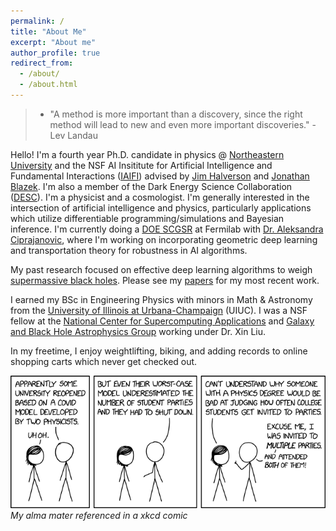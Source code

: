 ```yaml
---
permalink: /
title: "About Me"
excerpt: "About me"
author_profile: true
redirect_from:
  - /about/
  - /about.html
---
```

> * "A method is more important than a discovery, since the right method will lead to new and even more important discoveries." - Lev Landau

Hello! I'm a fourth year Ph.D. candidate in physics @ [Northeastern University](https://www.northeastern.edu) and the NSF AI Insititute for Artificial Intelligence and Fundamental Interactions ([IAIFI](https://iaifi.org)) advised by [Jim Halverson](http://www.jhhalverson.com) and [Jonathan Blazek](https://cos.northeastern.edu/people/jonathan-blazek/). I'm also a member of the Dark Energy Science Collaboration ([DESC](https://lsstdesc.org)). I'm a physicist and a cosmologist. I'm generally interested in the intersection of artificial intelligence and physics, particularly applications which utilize differentiable programming/simulations and Bayesian inference. I'm currently doing a [DOE SCGSR](https://science.osti.gov/wdts/scgsr) at Fermilab with [Dr. Aleksandra Ciprajanovic](https://www.alexciprijanovic.com), where I'm working on incorporating geometric deep learning and transportation theory for robustness in AI algorithms.

My past research focused on effective deep learning algorithms to weigh [supermassive black holes](https://www.youtube.com/watch?v=Xsp3_a-PMTw). Please see my [papers](https://snehjp2.github.io/publications/) for my most recent work.

I earned my BSc in Engineering Physics with minors in Math & Astronomy from the [University of Illinois at Urbana-Champaign](https://illinois.edu) (UIUC). I was a NSF fellow at the [National Center for Supercomputing Applications](http://www.ncsa.illinois.edu) and [Galaxy and Black Hole Astrophysics Group](https://publish.illinois.edu/liu-group/) working under Dr. Xin Liu.

In my freetime, I enjoy weightlifting, biking, and adding records to online shopping carts which never get checked out.

![UIUC Covid predictions](/files/university_covid_model.png)
\
*My alma mater referenced in a xkcd comic*
